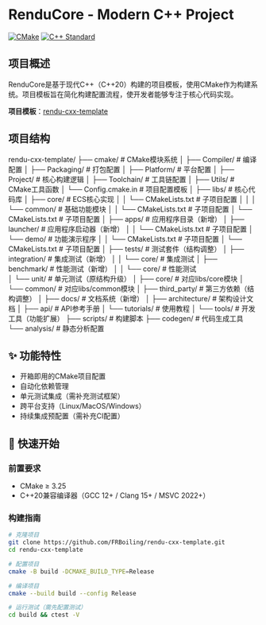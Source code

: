 # RenduCore - Modern C++ Project

[![CMake](https://img.shields.io/badge/CMake-3.25+-blue.svg)](https://cmake.org)
[![C++ Standard](https://img.shields.io/badge/C++-20-orange.svg)](https://isocpp.org/)

## 项目概述

RenduCore是基于现代C++（C++20）构建的项目模板，使用CMake作为构建系统。项目模板旨在简化构建配置流程，使开发者能够专注于核心代码实现。

**项目模板**：[rendu-cxx-template](https://github.com/FRBoiling/rendu-cxx-template)

## 项目结构
rendu-cxx-template/
├── cmake/                 # CMake模块系统
│   ├── Compiler/          # 编译配置
│   ├── Packaging/         # 打包配置
│   ├── Platform/          # 平台配置
│   ├── Project/           # 核心构建逻辑
│   ├── Toolchain/         # 工具链配置
│   ├── Utils/             # CMake工具函数
│   └── Config.cmake.in    # 项目配置模板
│
├── libs/                   # 核心代码库
│   ├── core/               # ECS核心实现
│   │   └── CMakeLists.txt      # 子项目配置
│   │
│   └── common/            # 基础功能模块
│   │   └── CMakeLists.txt      # 子项目配置
│   └── CMakeLists.txt      # 子项目配置
│
├── apps/                   # 应用程序目录（新增）
│   ├── launcher/               # 应用程序启动器（新增）
│   │   └── CMakeLists.txt      # 子项目配置
│   └── demo/               # 功能演示程序
│   │   └── CMakeLists.txt      # 子项目配置
│   └── CMakeLists.txt      # 子项目配置
│
├── tests/                  # 测试套件（结构调整）
│   ├── integration/        # 集成测试（新增）
│   │   └── core/            # 集成测试
│   ├── benchmark/          # 性能测试（新增）
│   │   └── core/            # 性能测试  
│   └── unit/               # 单元测试（原结构升级）
│       ├── core/           # 对应libs/core模块
│       └── common/         # 对应libs/common模块
│
├── third_party/           # 第三方依赖（结构调整）
│
├── docs/                   # 文档系统（新增）
│   ├── architecture/       # 架构设计文档
│   ├── api/                # API参考手册
│   └── tutorials/          # 使用教程
│
└── tools/                  # 开发工具（功能扩展）
    ├── scripts/            # 构建脚本
    ├── codegen/            # 代码生成工具
    └── analysis/           # 静态分析配置

## ✨ 功能特性

- 开箱即用的CMake项目配置
- 自动化依赖管理
- 单元测试集成（需补充测试框架）
- 跨平台支持（Linux/MacOS/Windows）
- 持续集成预配置（需补充CI配置）

## 🚀 快速开始

### 前置要求
- CMake ≥ 3.25
- C++20兼容编译器（GCC 12+ / Clang 15+ / MSVC 2022+）

### 构建指南
```bash
# 克隆项目
git clone https://github.com/FRBoiling/rendu-cxx-template.git
cd rendu-cxx-template

# 配置项目
cmake -B build -DCMAKE_BUILD_TYPE=Release

# 编译项目
cmake --build build --config Release

# 运行测试（需先配置测试）
cd build && ctest -V